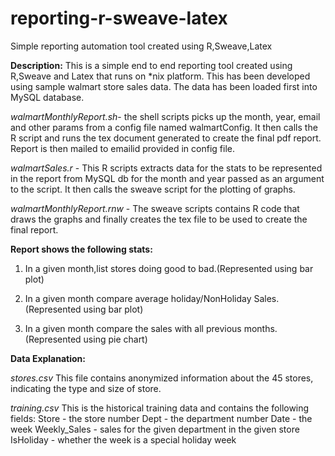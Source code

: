 # reporting-r-sweave-latex
Simple reporting automation tool created using R,Sweave,Latex

**Description:**
This is a simple end to end reporting tool created using R,Sweave and Latex that runs on *nix platform.
This has been developed using sample walmart store sales data.
The data has been loaded first into MySQL database.

_walmartMonthlyReport.sh_- the shell scripts picks up the month, year, email and other params from a config file named walmartConfig. It then calls the R script and runs the tex document generated to create the final pdf report. Report is then mailed to emailid provided in config file.

_walmartSales.r_ - This R scripts extracts data for the stats to be represented in the report from MySQL db for the month and year passed as an argument to the script. It then calls the sweave script for the plotting of graphs.

_walmartMonthlyReport.rnw_ - The sweave scripts contains R code that draws the graphs and finally creates the tex file to be used to create the final report.

**Report shows the following stats:**
1. In a given month,list stores doing good to bad.(Represented using bar plot)

2. In a given month compare average holiday/NonHoliday Sales.(Represented using bar plot)

3. In a given month compare the sales with all previous months. (Represented using pie chart)

**Data Explanation:**

_stores.csv_
This file contains anonymized information about the 45 stores, indicating the type and size of store.

_training.csv_
This is the historical training data and contains the following fields:
Store - the store number
Dept - the department number
Date - the week
Weekly_Sales -  sales for the given department in the given store
IsHoliday - whether the week is a special holiday week

